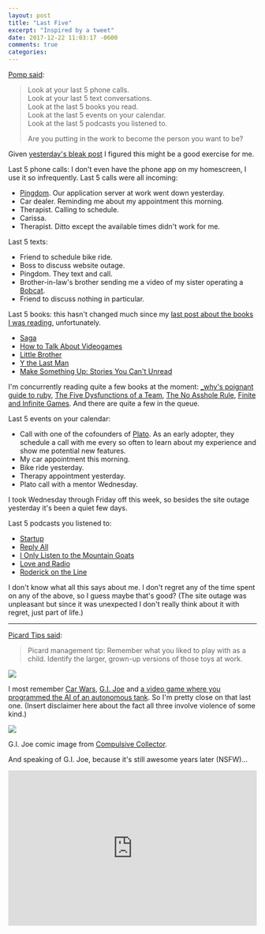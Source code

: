 ```yaml
---
layout: post
title: "Last Five"
excerpt: "Inspired by a tweet"
date: 2017-12-22 11:03:17 -0600
comments: true
categories: 
---
```


[Pomp said](https://twitter.com/APompliano/status/940257138487824386):

> Look at your last 5 phone calls.  
> Look at your last 5 text conversations.  
> Look at the last 5 books you read.  
> Look at the last 5 events on your calendar.  
> Look at the last 5 podcasts you listened to.
> 
> Are you putting in the work to become the person you want to be?

Given [yesterday's bleak post]({{site.url}}/2017/12/21/america/) I figured this might be a good exercise for me.

Last 5 phone calls: I don't even have the phone app on my homescreen, I use it so infrequently. Last 5 calls were all incoming:

* [Pingdom](https://www.pingdom.com/). Our application server at work went down yesterday.
* Car dealer. Reminding me about my appointment this morning.
* Therapist. Calling to schedule.
* Carissa.
* Therapist. Ditto except the available times didn't work for me.

Last 5 texts:

* Friend to schedule bike ride.
* Boss to discuss website outage.
* Pingdom. They text and call.
* Brother-in-law's brother sending me a video of my sister operating a [Bobcat](https://www.bobcat.com).
* Friend to discuss nothing in particular.

Last 5 books: this hasn't changed much since my [last post about the books I was reading]({{site.url}}/2017/04/25/currently-reading/), unfortunately. 

* [Saga](https://www.amazon.com/Brian-K-Vaughan/e/B001JP4NLC/ref=sr_ntt_srch_lnk_1?qid=1513964337&sr=8-1)
* [How to Talk About Videogames](http://bogost.com/books/how-to-talk-about-videogames/)
* [Little Brother](https://www.amazon.com/Little-Brother-Cory-Doctorow/dp/0765323117)
* [Y the Last Man](https://www.amazon.com/Brian-K-Vaughan/e/B001JP4NLC/ref=sr_ntt_srch_lnk_1?qid=1513964337&sr=8-1)
* [Make Something Up: Stories You Can't Unread](https://www.goodreads.com/book/show/22822857-make-something-up)

I'm concurrently reading quite a few books at the moment: [_why's poignant guide to ruby](http://poignant.guide/), [The Five Dysfunctions of a Team](https://en.wikipedia.org/wiki/The_Five_Dysfunctions_of_a_Team), [The No Asshole Rule](https://en.wikipedia.org/wiki/The_No_Asshole_Rule), [Finite and Infinite Games](https://en.wikipedia.org/wiki/Finite_and_Infinite_Games). And there are quite a few in the queue.

Last 5 events on your calendar:

* Call with one of the cofounders of [Plato](https://www.platohq.com/). As an early adopter, they schedule a call with me every so often to learn about my experience and show me potential new features.
* My car appointment this morning.
* Bike ride yesterday.
* Therapy appointment yesterday.
* Plato call with a mentor Wednesday.

I took Wednesday through Friday off this week, so besides the site outage yesterday it's been a quiet few days.

Last 5 podcasts you listened to:

* [Startup](https://gimletmedia.com/startup/)
* [Reply All](https://gimletmedia.com/reply-all/)
* [I Only Listen to the Mountain Goats](http://www.nightvalepresents.com/ionlylistentothemountaingoats)
* [Love and Radio](http://loveandradio.org/)
* [Roderick on the Line](http://www.merlinmann.com/roderick/)

I don't know what all this says about me. I don't regret any of the time spent on any of the above, so I guess maybe that's good? (The site outage was unpleasant but since it was unexpected I don't really think about it with regret, just part of life.)

---

[Picard Tips said](https://twitter.com/PicardTips/status/942921536251428864):

> Picard management tip: Remember what you liked to play with as a child. Identify the larger, grown-up versions of those toys at work.

![]({{site.url}}/assets/2017/12/joe.jpg)

I most remember [Car Wars](https://en.wikipedia.org/wiki/Car_Wars), [G.I. Joe](https://en.wikipedia.org/wiki/G.I._Joe:_A_Real_American_Hero) and [a video game where you programmed the AI of an autonomous tank](https://en.wikipedia.org/wiki/Omega_(video_game)). So I'm pretty close on that last one. (Insert disclaimer here about the fact all three involve violence of some kind.)

![]({{site.url}}/assets/2017/12/OmegaBoxShotAmiga.jpg)

G.I. Joe comic image from [Compulsive Collector](https://flic.kr/p/cr5frQ).

And speaking of G.I. Joe, because it's still awesome years later (NSFW)...

<iframe width="100%" height="315" src="https://www.youtube.com/embed/z8K08AcVru0?rel=0" frameborder="0" gesture="media" allow="encrypted-media" allowfullscreen></iframe>
